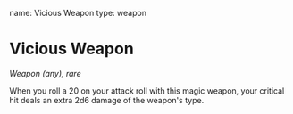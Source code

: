 name: Vicious Weapon
type: weapon

# Vicious Weapon
_Weapon (any), rare_

When you roll a 20 on your attack roll with this magic weapon, your critical hit deals an extra 2d6 damage of the weapon's type.
